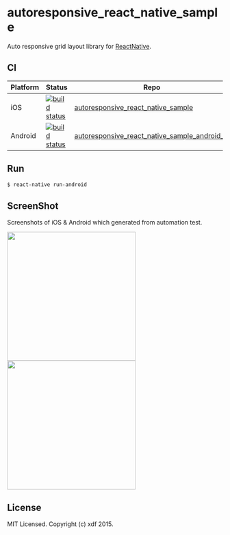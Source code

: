 # autoresponsive_react_native_sample

Auto responsive grid layout library for [ReactNative](https://facebook.github.io/react-native/).

## CI

| Platform   | Status                                          |  Repo              |
| ---------- | ----------------------------------------------- | ------------------ |
| iOS        | [![build status][travis-image-0]][travis-url-0] | [autoresponsive_react_native_sample](https://github.com/xudafeng/autoresponsive_react_native_sample)                       |
| Android    | [![build status][travis-image-1]][travis-url-1] | [autoresponsive_react_native_sample_android_ci](https://github.com/xudafeng/autoresponsive_react_native_sample_android_ci) |

[travis-image-0]: https://img.shields.io/travis/xudafeng/autoresponsive_react_native_sample.svg?style=flat-square
[travis-url-0]: https://travis-ci.org/xudafeng/autoresponsive_react_native_sample
[travis-image-1]: https://img.shields.io/travis/xudafeng/autoresponsive_react_native_sample_android_ci.svg?style=flat-square
[travis-url-1]: https://travis-ci.org/xudafeng/autoresponsive_react_native_sample_android_ci

## Run

```bash
$ react-native run-android
```

## ScreenShot

Screenshots of iOS & Android which generated from automation test.

<img src="./screenshot/ios.png" width="300"/> <img src="./screenshot/android.png" width="300"/>

## License

MIT Licensed. Copyright (c) xdf 2015.
